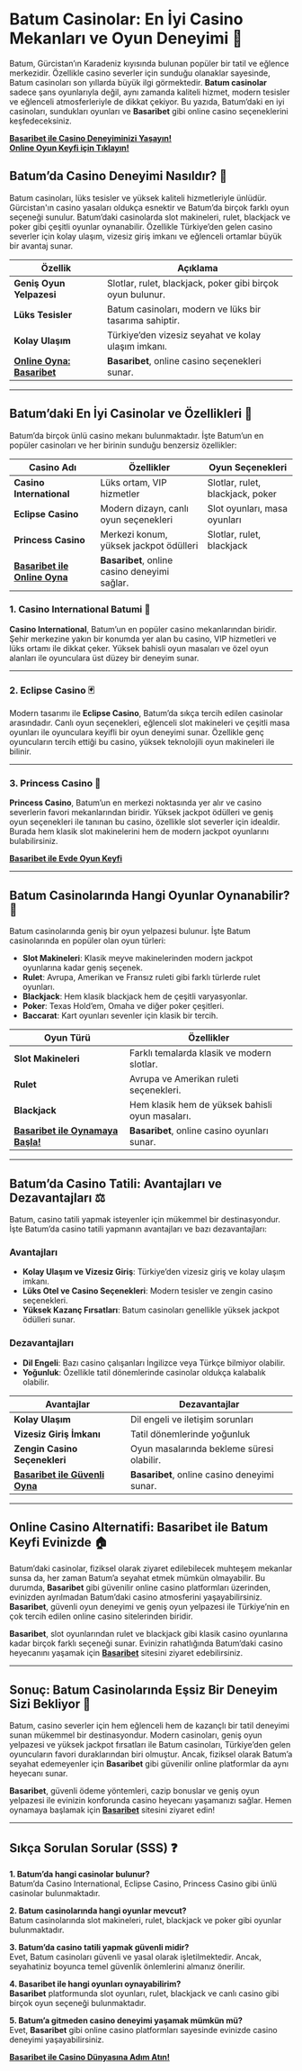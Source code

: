# **Batum Casinolar: En İyi Casino Mekanları ve Oyun Deneyimi 🎰**

Batum, Gürcistan’ın Karadeniz kıyısında bulunan popüler bir tatil ve eğlence merkezidir. Özellikle casino severler için sunduğu olanaklar sayesinde, Batum casinoları son yıllarda büyük ilgi görmektedir. **Batum casinolar** sadece şans oyunlarıyla değil, aynı zamanda kaliteli hizmet, modern tesisler ve eğlenceli atmosferleriyle de dikkat çekiyor. Bu yazıda, Batum’daki en iyi casinoları, sundukları oyunları ve **Basaribet** gibi online casino seçeneklerini keşfedeceksiniz.

[**Basaribet ile Casino Deneyiminizi Yaşayın!**](https://casinotr.link/gWCRZ4)  
[**Online Oyun Keyfi için Tıklayın!**](https://casinotr.link/gWCRZ4)

## **Batum’da Casino Deneyimi Nasıldır? 🎲**

Batum casinoları, lüks tesisler ve yüksek kaliteli hizmetleriyle ünlüdür. Gürcistan'ın casino yasaları oldukça esnektir ve Batum’da birçok farklı oyun seçeneği sunulur. Batum’daki casinolarda slot makineleri, rulet, blackjack ve poker gibi çeşitli oyunlar oynanabilir. Özellikle Türkiye’den gelen casino severler için kolay ulaşım, vizesiz giriş imkanı ve eğlenceli ortamlar büyük bir avantaj sunar.

| **Özellik**                   | **Açıklama**                                                     |
|-------------------------------|------------------------------------------------------------------|
| **Geniş Oyun Yelpazesi**       | Slotlar, rulet, blackjack, poker gibi birçok oyun bulunur.      |
| **Lüks Tesisler**              | Batum casinoları, modern ve lüks bir tasarıma sahiptir.         |
| **Kolay Ulaşım**               | Türkiye’den vizesiz seyahat ve kolay ulaşım imkanı.             |
| [**Online Oyna: Basaribet**](https://casinotr.link/gWCRZ4) | **Basaribet**, online casino seçenekleri sunar.             |

---

## **Batum’daki En İyi Casinolar ve Özellikleri 🎰**

Batum’da birçok ünlü casino mekanı bulunmaktadır. İşte Batum’un en popüler casinoları ve her birinin sunduğu benzersiz özellikler:

| **Casino Adı**                | **Özellikler**                        | **Oyun Seçenekleri**                 |
|-------------------------------|---------------------------------------|--------------------------------------|
| **Casino International**       | Lüks ortam, VIP hizmetler            | Slotlar, rulet, blackjack, poker     |
| **Eclipse Casino**             | Modern dizayn, canlı oyun seçenekleri | Slot oyunları, masa oyunları         |
| **Princess Casino**            | Merkezi konum, yüksek jackpot ödülleri | Slotlar, rulet, blackjack            |
| [**Basaribet ile Online Oyna**](https://casinotr.link/gWCRZ4) | **Basaribet**, online casino deneyimi sağlar. |

### **1. Casino International Batumi 🌟**

**Casino International**, Batum’un en popüler casino mekanlarından biridir. Şehir merkezine yakın bir konumda yer alan bu casino, VIP hizmetleri ve lüks ortamı ile dikkat çeker. Yüksek bahisli oyun masaları ve özel oyun alanları ile oyunculara üst düzey bir deneyim sunar.

---

### **2. Eclipse Casino 🃏**

Modern tasarımı ile **Eclipse Casino**, Batum’da sıkça tercih edilen casinolar arasındadır. Canlı oyun seçenekleri, eğlenceli slot makineleri ve çeşitli masa oyunları ile oyunculara keyifli bir oyun deneyimi sunar. Özellikle genç oyuncuların tercih ettiği bu casino, yüksek teknolojili oyun makineleri ile bilinir.

---

### **3. Princess Casino 🎩**

**Princess Casino**, Batum’un en merkezi noktasında yer alır ve casino severlerin favori mekanlarından biridir. Yüksek jackpot ödülleri ve geniş oyun seçenekleri ile tanınan bu casino, özellikle slot severler için idealdir. Burada hem klasik slot makinelerini hem de modern jackpot oyunlarını bulabilirsiniz.

[**Basaribet ile Evde Oyun Keyfi**](https://casinotr.link/gWCRZ4)

---

## **Batum Casinolarında Hangi Oyunlar Oynanabilir? 🎲**

Batum casinolarında geniş bir oyun yelpazesi bulunur. İşte Batum casinolarında en popüler olan oyun türleri:

- **Slot Makineleri**: Klasik meyve makinelerinden modern jackpot oyunlarına kadar geniş seçenek.
- **Rulet**: Avrupa, Amerikan ve Fransız ruleti gibi farklı türlerde rulet oyunları.
- **Blackjack**: Hem klasik blackjack hem de çeşitli varyasyonlar.
- **Poker**: Texas Hold’em, Omaha ve diğer poker çeşitleri.
- **Baccarat**: Kart oyunları sevenler için klasik bir tercih.

| **Oyun Türü**                 | **Özellikler**                        |
|-------------------------------|---------------------------------------|
| **Slot Makineleri**           | Farklı temalarda klasik ve modern slotlar. |
| **Rulet**                     | Avrupa ve Amerikan ruleti seçenekleri. |
| **Blackjack**                 | Hem klasik hem de yüksek bahisli oyun masaları. |
| [**Basaribet ile Oynamaya Başla!**](https://casinotr.link/gWCRZ4) | **Basaribet**, online casino oyunları sunar. |

---

## **Batum’da Casino Tatili: Avantajları ve Dezavantajları ⚖️**

Batum, casino tatili yapmak isteyenler için mükemmel bir destinasyondur. İşte Batum’da casino tatili yapmanın avantajları ve bazı dezavantajları:

### **Avantajları**
- **Kolay Ulaşım ve Vizesiz Giriş**: Türkiye’den vizesiz giriş ve kolay ulaşım imkanı.
- **Lüks Otel ve Casino Seçenekleri**: Modern tesisler ve zengin casino seçenekleri.
- **Yüksek Kazanç Fırsatları**: Batum casinoları genellikle yüksek jackpot ödülleri sunar.

### **Dezavantajları**
- **Dil Engeli**: Bazı casino çalışanları İngilizce veya Türkçe bilmiyor olabilir.
- **Yoğunluk**: Özellikle tatil dönemlerinde casinolar oldukça kalabalık olabilir.

| **Avantajlar**                | **Dezavantajlar**                     |
|-------------------------------|---------------------------------------|
| **Kolay Ulaşım**              | Dil engeli ve iletişim sorunları      |
| **Vizesiz Giriş İmkanı**      | Tatil dönemlerinde yoğunluk           |
| **Zengin Casino Seçenekleri** | Oyun masalarında bekleme süresi olabilir. |
| [**Basaribet ile Güvenli Oyna**](https://casinotr.link/gWCRZ4) | **Basaribet**, online casino deneyimi sunar. |

---

## **Online Casino Alternatifi: Basaribet ile Batum Keyfi Evinizde 🏠**

Batum’daki casinolar, fiziksel olarak ziyaret edilebilecek muhteşem mekanlar sunsa da, her zaman Batum’a seyahat etmek mümkün olmayabilir. Bu durumda, **Basaribet** gibi güvenilir online casino platformları üzerinden, evinizden ayrılmadan Batum’daki casino atmosferini yaşayabilirsiniz. **Basaribet**, güvenli oyun deneyimi ve geniş oyun yelpazesi ile Türkiye’nin en çok tercih edilen online casino sitelerinden biridir.

**Basaribet**, slot oyunlarından rulet ve blackjack gibi klasik casino oyunlarına kadar birçok farklı seçeneği sunar. Evinizin rahatlığında Batum’daki casino heyecanını yaşamak için [**Basaribet**](https://casinotr.link/gWCRZ4) sitesini ziyaret edebilirsiniz.

---

## **Sonuç: Batum Casinolarında Eşsiz Bir Deneyim Sizi Bekliyor 🎉**

Batum, casino severler için hem eğlenceli hem de kazançlı bir tatil deneyimi sunan mükemmel bir destinasyondur. Modern casinoları, geniş oyun yelpazesi ve yüksek jackpot fırsatları ile Batum casinoları, Türkiye’den gelen oyuncuların favori duraklarından biri olmuştur. Ancak, fiziksel olarak Batum’a seyahat edemeyenler için **Basaribet** gibi güvenilir online platformlar da aynı heyecanı sunar.

**Basaribet**, güvenli ödeme yöntemleri, cazip bonuslar ve geniş oyun yelpazesi ile evinizin konforunda casino heyecanı yaşamanızı sağlar. Hemen oynamaya başlamak için [**Basaribet**](https://casinotr.link/gWCRZ4) sitesini ziyaret edin!

---

## **Sıkça Sorulan Sorular (SSS) ❓**

**1. Batum’da hangi casinolar bulunur?**  
Batum’da Casino International, Eclipse Casino, Princess Casino gibi ünlü casinolar bulunmaktadır.

**2. Batum casinolarında hangi oyunlar mevcut?**  
Batum casinolarında slot makineleri, rulet, blackjack ve poker gibi oyunlar bulunmaktadır.

**3. Batum’da casino tatili yapmak güvenli midir?**  
Evet, Batum casinoları güvenli ve yasal olarak işletilmektedir. Ancak, seyahatiniz boyunca temel güvenlik önlemlerini almanız önerilir.

**4. Basaribet ile hangi oyunları oynayabilirim?**  
**Basaribet** platformunda slot oyunları, rulet, blackjack ve canlı casino gibi birçok oyun seçeneği bulunmaktadır.

**5. Batum’a gitmeden casino deneyimi yaşamak mümkün mü?**  
Evet, **Basaribet** gibi online casino platformları sayesinde evinizde casino deneyimi yaşayabilirsiniz.

[**Basaribet ile Casino Dünyasına Adım Atın!**](https://casinotr.link/gWCRZ4)

